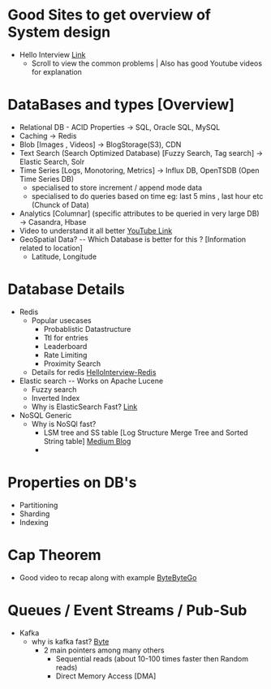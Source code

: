 # Good Sites to get overview of System design
  - Hello Interview [Link](https://www.hellointerview.com/learn/system-design/in-a-hurry/introduction)
    - Scroll to view the common problems | Also has good Youtube videos for explanation


# DataBases and types [Overview]
  - Relational DB - ACID Properties -> SQL, Oracle SQL, MySQL
  - Caching -> Redis
  - Blob  [Images , Videos] -> BlogStorage(S3), CDN
  - Text Search (Search Optimized Database) [Fuzzy Search, Tag search] -> Elastic Search, Solr
  - Time Series [Logs, Monotoring, Metrics] -> Influx DB, OpenTSDB (Open Time Series DB)
      - specialised to store increment / append mode data
      - specialised to do queries based on time eg: last 5 mins , last hour etc (Chunck of Data)
  - Analytics [Columnar] (specific attributes to be queried in very large DB) -> Casandra, Hbase
  - Video to understand it all better [YouTube Link](https://www.youtube.com/watch?v=cODCpXtPHbQ)
  - GeoSpatial Data? -- Which Database is better for this ? [Information related to location]
    - Latitude, Longitude


# Database Details 
  - Redis
    - Popular usecases  
      - Probablistic Datastructure
      - Ttl for entries
      - Leaderboard
      - Rate Limiting
      - Proximity Search
    - Details for redis [HelloInterview-Redis](https://www.hellointerview.com/learn/system-design/deep-dives/redis)
  - Elastic search -- Works on Apache Lucene
    - Fuzzy search 
    - Inverted Index
    - Why is ElasticSearch Fast? [Link](https://www.encora.com/insights/elasticsearch-demystified-part-1)
  - NoSQL Generic 
    - Why is NoSQl fast?
      - LSM tree and SS table [Log Structure Merge Tree and Sorted String table] [Medium Blog](https://medium.com/@dwivedi.ankit21/lsm-trees-the-go-to-data-structure-for-databases-search-engines-and-more-c3a48fa469d2)
      - 

# Properties on DB's
  - Partitioning
  - Sharding
  - Indexing

# Cap Theorem
  - Good video to recap along with example [ByteByteGo](https://www.youtube.com/watch?v=BHqjEjzAicA&list=PLCRMIe5FDPsd0gVs500xeOewfySTsmEjf&index=13)


# Queues / Event Streams / Pub-Sub
  - Kafka
      - why is kafka fast? [Byte](https://www.youtube.com/watch?v=UNUz1-msbOM&list=PLCRMIe5FDPsd0gVs500xeOewfySTsmEjf&index=21)
          - 2 main pointers among many others
            - Sequential reads (about 10-100 times faster then Random reads)
            - Direct Memory Access [DMA]
